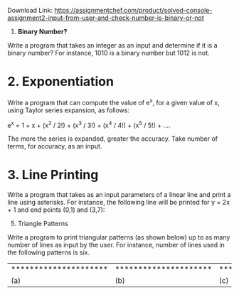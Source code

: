 Download Link: https://assignmentchef.com/product/solved-console-assignment2-input-from-user-and-check-number-is-binary-or-not
<br>
<ol>

 <li><strong> Binary Number?</strong></li>

</ol>

Write a program that takes an integer as an input and determine if it is a binary number? For instance, 1010 is a binary number but 1012 is not.

<h1>2.  Exponentiation</h1>

Write a program that can compute the value of e<sup>x</sup>, for a given value of x, using Taylor series expansion, as follows:

e<sup>x</sup> = 1 + x + (x<sup>2</sup> / 2!) + (x<sup>3</sup> / 3!) + (x<sup>4</sup> / 4!) + (x<sup>5</sup> / 5!) + ….

The more the series is expanded, greater the accuracy. Take number of terms, for accuracy, as an input.

<h1>3.  Line Printing</h1>

Write a program that takes as an input parameters of a linear line and print a line using asterisks. For instance, the following line will be printed for y = 2x + 1 and end points (0,1) and (3,7):

5.  Triangle Patterns

Write a program to print triangular patterns (as shown below) up to as many number of lines as input by the user. For instance, number of lines used in the following patterns is six.

<table width="568">

 <tbody>

  <tr>

   <td width="107"> *********************</td>

   <td width="103">      *********************</td>

   <td width="113">  *********************</td>

   <td width="106">*********************</td>

   <td width="138">   ************************************</td>

  </tr>

  <tr>

   <td width="107">(a)</td>

   <td width="103"> (b)</td>

   <td width="113">(c)</td>

   <td width="106">(d)</td>

   <td width="138"> (e)</td>

  </tr>

 </tbody>

</table>


